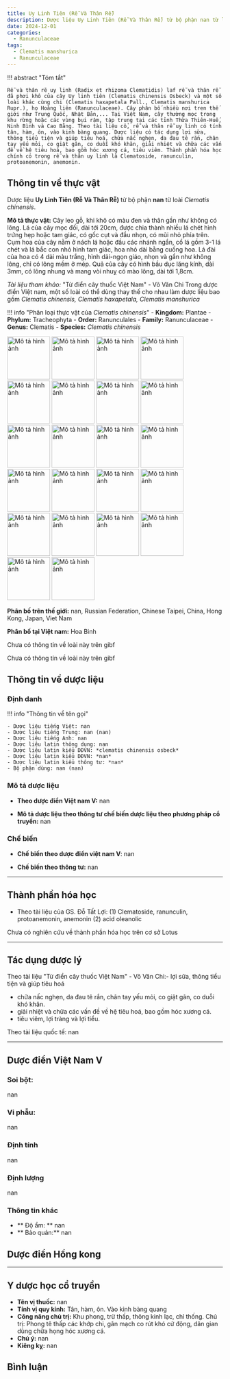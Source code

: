 ```yaml
---
title: Uy Linh Tiên (Rễ Và Thân Rễ)
description: Dược liệu Uy Linh Tiên (Rễ Và Thân Rễ) từ bộ phận nan từ loài *Clematis chinensis*
date: 2024-12-01
categories:
  - Ranunculaceae
tags:
  - Clematis manshurica
  - Ranunculaceae
---
```

!!! abstract "Tóm tắt"

    Rễ và thân rẽ uy linh (Radix et rhizoma Clematidis) laf rễ và thân rễ đã phơi khô của cây Uy linh tiên (Clematis chinensis Osbeck) và một số loài khác cùng chi (Clematis haxapetala Pall., Clematis manshurica Rupr.), họ Hoàng liên (Ranunculaceae). Cây phân bố nhiều nơi tren thế giới như Trung Quốc, Nhật Bản,... Tại Việt Nam, cây thường mọc trong khu rừng hoặc các vùng bụi rậm, tập trung tại các tỉnh Thừa Thiên-Huế, Ninh Bình và Cao Bằng. Theo tài liệu cổ, rễ và thân rễ uy linh có tính tân, hàm, ôn, vào kinh bàng quang. Dược liệu có tác dụng lợi sữa, thông tiểu tiện và giúp tiêu hoá, chữa nấc nghẹn, da đau tê rắn, chân tay yếu mỏi, co giật gân, co duỗi khó khăn, giải nhiệt và chữa các vấn đề về hệ tiêu hoá, bao gồm hóc xương cá, tiêu viêm. Thành phần hóa học chính có trong rễ và thân uy linh là Clematoside, ranunculin, protoanemonin, anemonin.

## Thông tin về thực vật


Dược liệu **Uy Linh Tiên (Rễ Và Thân Rễ)** từ bộ phận **nan** từ loài *Clematis chinensis*.

**Mô tả thực vật:** Cây leo gỗ, khi khô có màu đen và thân gần như không có lông. Lá của cây mọc đối, dài tới 20cm, được chia thành nhiều lá chét hình trứng hẹp hoặc tam giác, có gốc cụt và đầu nhọn, có mũi nhỏ phía trên. Cụm hoa của cây nằm ở nách lá hoặc đầu các nhánh ngắn, cổ lá gồm 3-1 lá chét và lá bắc con nhỏ hình tam giác, hoa nhỏ dài bằng cuống hoa. Lá đài của hoa có 4 dải màu trắng, hình dải-ngọn giáo, nhọn và gần như không lông, chỉ có lông mềm ở mép. Quả của cây có hình bầu dục lăng kính, dài 3mm, có lông nhung và mang vòi nhuỵ có mào lông, dài tới 1,8cm.

*Tài liệu tham khảo:* "Từ điển cây thuốc Việt Nam" - Võ Văn Chi 
Trong dược điển Việt nam, một số loài có thể dùng thay thế cho nhau làm dược liệu bao gồm *Clematis chinensis, Clematis haxapetala, Clematis manshurica*

!!! info "Phân loại thực vật của *Clematis chinensis*"
    - **Kingdom:** Plantae
    - **Phylum:** Tracheophyta
    - **Order:** Ranunculales
    - **Family:** Ranunculaceae
    - **Genus:** Clematis
    - **Species:** *Clematis chinensis*

<img src="https://inaturalist-open-data.s3.amazonaws.com/photos/375973201/original.jpeg" alt="Mô tả hình ảnh" width="100" height="100">
<img src="https://inaturalist-open-data.s3.amazonaws.com/photos/375973170/original.jpeg" alt="Mô tả hình ảnh" width="100" height="100">
<img src="https://inaturalist-open-data.s3.amazonaws.com/photos/375973234/original.jpeg" alt="Mô tả hình ảnh" width="100" height="100">
<img src="https://inaturalist-open-data.s3.amazonaws.com/photos/375973266/original.jpeg" alt="Mô tả hình ảnh" width="100" height="100">
<img src="https://inaturalist-open-data.s3.amazonaws.com/photos/382196501/original.jpg" alt="Mô tả hình ảnh" width="100" height="100">
<img src="https://inaturalist-open-data.s3.amazonaws.com/photos/382196477/original.jpg" alt="Mô tả hình ảnh" width="100" height="100">
<img src="https://inaturalist-open-data.s3.amazonaws.com/photos/384238558/original.jpg" alt="Mô tả hình ảnh" width="100" height="100">
<img src="https://inaturalist-open-data.s3.amazonaws.com/photos/384404366/original.jpeg" alt="Mô tả hình ảnh" width="100" height="100">
<img src="https://inaturalist-open-data.s3.amazonaws.com/photos/384405679/original.jpeg" alt="Mô tả hình ảnh" width="100" height="100">
<img src="https://inaturalist-open-data.s3.amazonaws.com/photos/384405421/original.jpeg" alt="Mô tả hình ảnh" width="100" height="100">
<img src="https://inaturalist-open-data.s3.amazonaws.com/photos/384405723/original.jpeg" alt="Mô tả hình ảnh" width="100" height="100">
<img src="https://inaturalist-open-data.s3.amazonaws.com/photos/384405586/original.jpeg" alt="Mô tả hình ảnh" width="100" height="100">
<img src="https://inaturalist-open-data.s3.amazonaws.com/photos/384405467/original.jpeg" alt="Mô tả hình ảnh" width="100" height="100">
<img src="https://inaturalist-open-data.s3.amazonaws.com/photos/384405638/original.jpeg" alt="Mô tả hình ảnh" width="100" height="100">
<img src="https://inaturalist-open-data.s3.amazonaws.com/photos/384405541/original.jpeg" alt="Mô tả hình ảnh" width="100" height="100">
<img src="https://inaturalist-open-data.s3.amazonaws.com/photos/384404419/original.jpeg" alt="Mô tả hình ảnh" width="100" height="100">
<img src="https://inaturalist-open-data.s3.amazonaws.com/photos/384404476/original.jpeg" alt="Mô tả hình ảnh" width="100" height="100">
<img src="https://inaturalist-open-data.s3.amazonaws.com/photos/384405506/original.jpeg" alt="Mô tả hình ảnh" width="100" height="100">
<img src="https://inaturalist-open-data.s3.amazonaws.com/photos/384404459/original.jpeg" alt="Mô tả hình ảnh" width="100" height="100">
<img src="https://inaturalist-open-data.s3.amazonaws.com/photos/386824215/original.jpg" alt="Mô tả hình ảnh" width="100" height="100">
<img src="https://inaturalist-open-data.s3.amazonaws.com/photos/386824212/original.jpg" alt="Mô tả hình ảnh" width="100" height="100">
<img src="https://inaturalist-open-data.s3.amazonaws.com/photos/386824206/original.jpg" alt="Mô tả hình ảnh" width="100" height="100">

**Phân bố trên thế giới:** nan, Russian Federation, Chinese Taipei, China, Hong Kong, Japan, Viet Nam

**Phân bố tại Việt nam:** Hoa Binh

 
Chưa có thông tin về loài này trên gibf
 
Chưa có thông tin về loài này trên gibf


## Thông tin về dược liệu 

### Định danh

!!! info "Thông tin về tên gọi"

    - Dược liệu tiếng Việt: nan
    - Dược liệu tiếng Trung: nan (nan)
    - Dược liệu tiếng Anh: nan
    - Dược liệu latin thông dụng: nan
    - Dược liệu latin kiểu DĐVN: *clematis chinensis osbeck*
    - Dược liệu latin kiểu DĐVN: *nan*
    - Dược liệu latin kiểu thông tư: *nan*
    - Bộ phận dùng: nan (nan)

### Mô tả dược liệu 

- **Theo dược điển Việt nam V:** nan

- **Mô tả dược liệu theo thông tư chế biến dược liệu theo phương pháp cổ truyền:** nan

### Chế biến 

- **Chế biến theo dược điển việt nam V**: nan

- **Chế biến theo thông tư:** nan

--- 

## Thành phần hóa học

- Theo tài liệu của GS. Đỗ Tất Lợi:  (1) Clematoside, ranunculin, protoanemonin, anemonin
(2) acid oleanolic
    
Chưa có nghiên cứu về thành phần hóa học trên cơ sở Lotus

---

## Tác dụng dược lý

Theo tài liệu "Từ điển cây thuốc Việt Nam" - Võ Văn Chi:- lợi sữa, thông tiểu tiện và giúp tiêu hoá
- chữa nấc nghẹn, da đau tê rắn, chân tay yếu mỏi, co giật gân, co duỗi khó khăn.
- giải nhiệt và chữa các vấn đề về hệ tiêu hoá, bao gồm hóc xương cá.
- tiêu viêm, lợi tràng và lợi tiểu.

Theo tài liệu quốc tế: nan

---

## Dược điển Việt Nam V

### Soi bột:

nan

<!-- Hình ảnh soi bột sẽ được tự động chèn vào đây sau -->

### Vi phẫu:

nan

<!-- Hình ảnh vi phẫu sẽ được tự động chèn vào đây sau -->

### Định tính

nan

### Định lượng

nan

### Thông tin khác 

- ** Độ ẩm: ** nan
- ** Bảo quản:** nan

## Dược điển Hồng kong

<!-- PDF sẽ được tự động chèn vào đây sau -->


---

## Y dược học cổ truyền

- **Tên vị thuốc:** nan
- **Tính vị quy kinh:** Tân, hàm, ôn. Vào kinh bàng quang
- **Công năng chủ trị:** Khu phong, trừ thấp, thông kinh lạc, chỉ thống. Chủ trị: Phong tê thấp các khớp chi, gân mạch co rút khó cử động, dân gian dùng chữa họng hóc xương cá.
- **Chú ý:** nan
- **Kiêng kỵ:** nan



## Bình luận

<div id="giscus-container"></div>
<script src="https://giscus.app/client.js"
        data-repo="hoangson0787/CSDL-duoc-lieu"
        data-repo-id="R_kgDONbMRNA"
        data-category="Duoc lieu"
        data-category-id="DIC_kwDONbMRNM4ClklR"
        data-mapping="pathname"
        data-strict="0"
        data-reactions-enabled="1"
        data-emit-metadata="1"
        data-input-position="bottom"
        data-theme="light"
        data-lang="en"
        crossorigin="anonymous"
        async>
</script>

